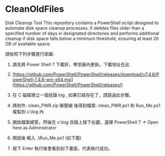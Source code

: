 # CleanOldFiles
Disk Cleanup Tool This repository contains a PowerShell script designed to automate disk space cleanup processes. It deletes files older than a specified number of days in designated directories and performs additional cleanup if disk space falls below a minimum threshold, ensuring at least 20 GB of available space.



請依照下列步驟進行部屬:

1. 請先將 Power Shell 7 下載好，帶至廠內更新。下載地址在此
2. [https://github.com/PowerShell/PowerShell/releases/download/v7.4.6/PowerShell-7.4.6-win-x64.msi](https://github.com/PowerShell/PowerShell/releases/)
3. 在 C 磁碟建立一個目錄 log , 如果已經存在了，請跳過此步驟。
4. 將附件: clean_PWR.zip 解壓縮 後得到檔案: clean_PWR.ps1  和 Run_Me.ps1  複製到 c:\log 內
5. 開啟檔案總管，然後在 c:\log 目錄上按下右鍵，選擇 PowerShell 7 -> Open here as Administrator 


6. 開啟後 輸入 .\Run_Me.ps1  (如下圖) 


7. 按下 Enter 執行後會看到如下畫面，代表執行成功。
